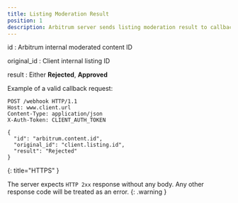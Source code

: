 ```yaml
---
title: Listing Moderation Result
position: 1
description: Arbitrum server sends listing moderation result to callback URL provided by the client
---
```

id
: Arbitrum internal moderated content ID

original_id
: Client internal listing ID

result
: Either **Rejected**, **Approved**

Example of a valid callback request:

~~~ http
POST /webhook HTTP/1.1
Host: www.client.url
Content-Type: application/json
X-Auth-Token: CLIENT_AUTH_TOKEN

{
  "id": "arbitrum.content.id",
  "original_id": "client.listing.id",
  "result": "Rejected"
}
~~~
{: title="HTTPS" }

The server expects `HTTP 2xx` response without any body. Any other response code
will be treated as an error.
{: .warning }
